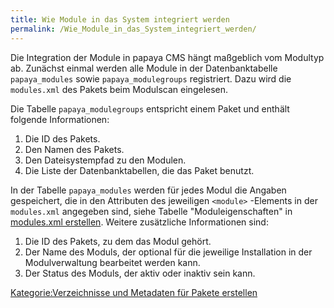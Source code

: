```yaml
---
title: Wie Module in das System integriert werden
permalink: /Wie_Module_in_das_System_integriert_werden/
---
```


Die Integration der Module in papaya CMS hängt maßgeblich vom Modultyp ab. Zunächst einmal werden alle Module in der Datenbanktabelle `papaya_modules` sowie `papaya_modulegroups` registriert. Dazu wird die `modules.xml` des Pakets beim Modulscan eingelesen.

Die Tabelle `papaya_modulegroups` entspricht einem Paket und enthält folgende Informationen:

1.  Die ID des Pakets.
2.  Den Namen des Pakets.
3.  Den Dateisystempfad zu den Modulen.
4.  Die Liste der Datenbanktabellen, die das Paket benutzt.

In der Tabelle `papaya_modules` werden für jedes Modul die Angaben gespeichert, die in den Attributen des jeweiligen `<module>` -Elements in der `modules.xml` angegeben sind, siehe Tabelle "Moduleigenschaften" in [modules.xml erstellen](/modules.xml_erstellen ). Weitere zusätzliche Informationen sind:

1.  Die ID des Pakets, zu dem das Modul gehört.
2.  Der Name des Moduls, der optional für die jeweilige Installation in der Modulverwaltung bearbeitet werden kann.
3.  Der Status des Moduls, der aktiv oder inaktiv sein kann.

[Kategorie:Verzeichnisse und Metadaten für Pakete erstellen](/Kategorie:Verzeichnisse_und_Metadaten_für_Pakete_erstellen )